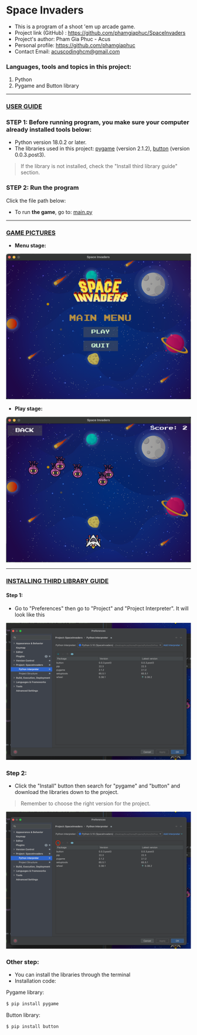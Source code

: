 # Space Invaders

- This is a program of a shoot 'em up arcade game.
- Project link (GitHub) : https://github.com/phamgiaphuc/SpaceInvaders
- Project's author: Pham Gia Phuc - Acus
- Personal profile: https://github.com/phamgiaphuc
- Contact Email: acuscodinghcm@gmail.com

### Languages, tools and topics in this project:

1. Python
2. Pygame and Button library

-----------------------------------
<ins>

### USER GUIDE

</ins>

### STEP 1:  Before running program, you make sure your computer already installed tools below:

- Python version 18.0.2 or later.
- The libraries used in this project: [pygame](https://www.pygame.org/wiki/about) (version 2.1.2), [button](https://github.com/azurelysium/button) (version 0.0.3.post3).

> If the library is not installed, check the "Install third library guide" section.

### STEP 2: Run the program
Click the file path below:

- To run **the game**, go to: [main.py](main.py)

-----------------------------------
<ins>

### GAME PICTURES

</ins>

- **Menu stage:**

![](photo/menu-stage.png)

- **Play stage:**

![](photo/play-stage.png)

-----------------------------------
<ins>

### INSTALLING THIRD LIBRARY GUIDE

</ins>

#### Step 1:

- Go to "Preferences" then go to "Project" and "Project Interpreter". It will look like this

![](photo/img1.png)

### Step 2:

- Click the "Install" button then search for "pygame" and "button" and download the libraries down to the project.
> Remember to choose the right version for the project.

![](photo/img2.png)

### Other step:

- You can install the libraries through the terminal
- Installation code:

Pygame library:
```bash
$ pip install pygame
```
Button library:
```bash
$ pip install button
```




